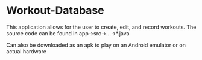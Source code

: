 # Workout-Database
This application allows for the user to create, edit, and record workouts. 
The source code can be found in app->src->...->*.java

Can also be downloaded as an apk to play on an Android emulator or on actual hardware
